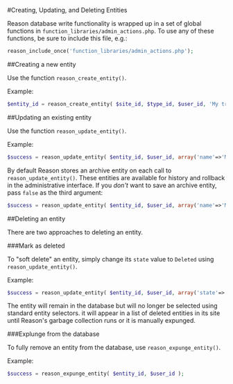 #Creating, Updating, and Deleting Entities

Reason database write functionality is wrapped up in a set of global functions in `function_libraries/admin_actions.php`. To use any of these functions, be sure to include this file, e.g.:

```php
reason_include_once('function_libraries/admin_actions.php');
```

##Creating a new entity

Use the function `reason_create_entity()`.

Example:

```php
$entity_id = reason_create_entity( $site_id, $type_id, $user_id, 'My trip to the grand canyon', array('content'=>'<p>It started with along drive.</p>'));
```

##Updating an existing entity

Use the function `reason_update_entity()`.

Example:

```php
$success = reason_update_entity( $entity_id, $user_id, array('name'=>'My trip to the Grand Canyon','content'=>'<p>It started with along drive.</p>'));
```

By default Reason stores an archive entity on each call to `reason_update_entity()`. These entities are available for history and rollback in the administrative interface. If you *don't* want to save an archive entity, pass `false` as the third argument:

```php
$success = reason_update_entity( $entity_id, $user_id, array('name'=>'My trip to the Grand Canyon','content'=>'<p>It started with a long drive.</p>'), false);
```

##Deleting an entity

There are two approaches to deleting an entity.

###Mark as deleted

To "soft delete" an entity, simply change its `state` value to `Deleted` using `reason_update_entity()`.

Example:

```php
$success = reason_update_entity( $entity_id, $user_id, array('state'=>'Deleted'));
```

The entity will remain in the database but will no longer be selected using standard entity selectors. it will appear in a list of deleted entities in its site until Reason's garbage collection runs or it is manually expunged.

###Explunge from the database

To fully remove an entity from the database, use `reason_expunge_entity()`.

Example:

```php
$success = reason_expunge_entity( $entity_id, $user_id );
```
